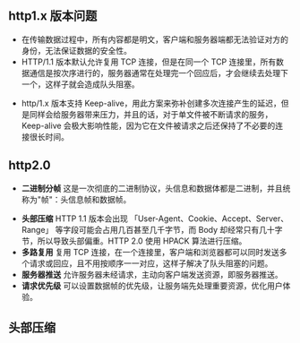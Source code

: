 ## http1.x 版本问题

- 在传输数据过程中，所有内容都是明文，客户端和服务器端都无法验证对方的身份，无法保证数据的安全性。
- HTTP/1.1 版本默认允许复用 TCP 连接，但是在同一个 TCP 连接里，所有数据通信是按次序进行的，服务器通常在处理完一个回应后，才会继续去处理下一个，这样子就会造成队头阻塞。

* http/1.x 版本支持 Keep-alive，用此方案来弥补创建多次连接产生的延迟，但是同样会给服务器带来压力，并且的话，对于单文件被不断请求的服务，Keep-alive 会极大影响性能，因为它在文件被请求之后还保持了不必要的连接很长时间。

## http2.0

- **二进制分帧** 这是一次彻底的二进制协议，头信息和数据体都是二进制，并且统称为"帧"：头信息帧和数据帧。

* **头部压缩** HTTP 1.1 版本会出现 「User-Agent、Cookie、Accept、Server、Range」 等字段可能会占用几百甚至几千字节，而 Body 却经常只有几十字节，所以导致头部偏重。HTTP 2.0 使用 HPACK 算法进行压缩。
* **多路复用** 复用 TCP 连接，在一个连接里，客户端和浏览器都可以同时发送多个请求或回应，且不用按顺序一一对应，这样子解决了队头阻塞的问题。
* **服务器推送** 允许服务器未经请求，主动向客户端发送资源，即服务器推送。
* **请求优先级** 可以设置数据帧的优先级，让服务端先处理重要资源，优化用户体验。

## 头部压缩
